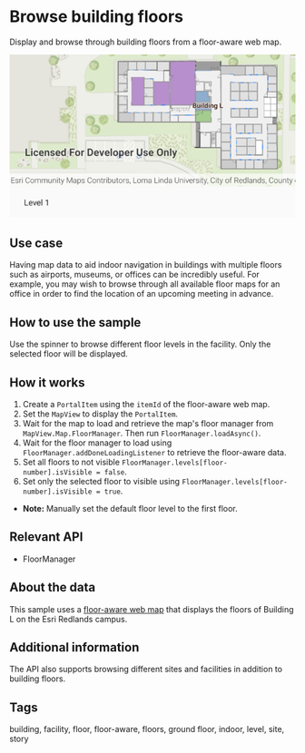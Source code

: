 # Browse building floors

Display and browse through building floors from a floor-aware web map.

![BrowseBuildingFloorsApp](browse-building-floors.png)

## Use case

Having map data to aid indoor navigation in buildings with multiple floors such as airports, museums, or offices can be incredibly useful. For example, you may wish to browse through all available floor maps for an office in order to find the location of an upcoming meeting in advance.

## How to use the sample

Use the spinner to browse different floor levels in the facility. Only the selected floor will be displayed.

## How it works

1. Create a `PortalItem` using the `itemId` of the floor-aware web map.
2. Set the `MapView` to display the `PortalItem`.
3. Wait for the map to load and retrieve the map's floor manager from `MapView.Map.FloorManager`. Then run `FloorManager.loadAsync()`.
4. Wait for the floor manager to load using `FloorManager.addDoneLoadingListener` to retrieve the floor-aware data.
5. Set all floors to not visible `FloorManager.levels[floor-number].isVisible = false`.
6. Set only the selected floor to visible using `FloorManager.levels[floor-number].isVisible = true`.
* **Note:** Manually set the default floor level to the first floor.

## Relevant API

* FloorManager

## About the data

This sample uses a [floor-aware web map](https://www.arcgis.com/home/item.html?id=f133a698536f44c8884ad81f80b6cfc7) that displays the floors of Building L on the Esri Redlands campus.

## Additional information

The API also supports browsing different sites and facilities in addition to building floors.

## Tags

building, facility, floor, floor-aware, floors, ground floor, indoor, level, site, story
